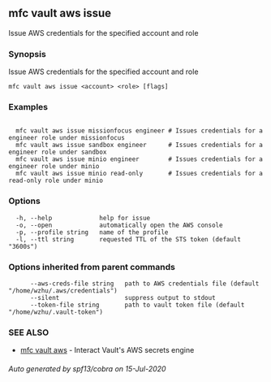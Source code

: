 ## mfc vault aws issue

Issue AWS credentials for the specified account and role

### Synopsis

Issue AWS credentials for the specified account and role

```
mfc vault aws issue <account> <role> [flags]
```

### Examples

```

  mfc vault aws issue missionfocus engineer # Issues credentials for a engineer role under missionfocus 
  mfc vault aws issue sandbox engineer      # Issues credentials for a engineer role under sandbox
  mfc vault aws issue minio engineer        # Issues credentials for a engineer role under minio
  mfc vault aws issue minio read-only       # Issues credentials for a read-only role under minio
```

### Options

```
  -h, --help             help for issue
  -o, --open             automatically open the AWS console
  -p, --profile string   name of the profile
  -l, --ttl string       requested TTL of the STS token (default "3600s")
```

### Options inherited from parent commands

```
      --aws-creds-file string   path to AWS credentials file (default "/home/wzhu/.aws/credentials")
      --silent                  suppress output to stdout
      --token-file string       path to vault token file (default "/home/wzhu/.vault-token")
```

### SEE ALSO

* [mfc vault aws](mfc_vault_aws.md)	 - Interact Vault's AWS secrets engine

###### Auto generated by spf13/cobra on 15-Jul-2020

